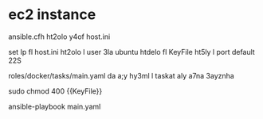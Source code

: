 # ec2 instance

ansible.cfh ht2olo y4of host.ini

set Ip fl host.ini
ht2olo l user 3la ubuntu
htdelo fl KeyFile
ht5ly l port default 22S

roles/docker/tasks/main.yaml 
da a;y hy3ml l taskat aly a7na 3ayznha

sudo chmod 400 {{KeyFile}}

ansible-playbook main.yaml
